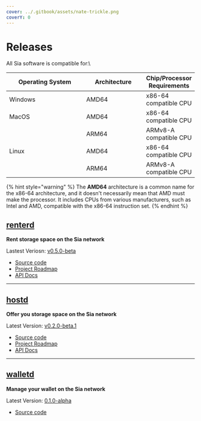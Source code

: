 ```yaml
---
cover: ../.gitbook/assets/nate-trickle.png
coverY: 0
---
```


# Releases

All Sia software is compatible for:\


<table><thead><tr><th width="284">Operating System</th><th width="183">Architecture</th><th>Chip/Processor Requirements</th></tr></thead><tbody><tr><td>Windows </td><td>AMD64</td><td>x86-64 compatible CPU</td></tr><tr><td>MacOS </td><td>AMD64</td><td>x86-64 compatible CPU</td></tr><tr><td></td><td>ARM64</td><td>ARMv8-A compatible CPU</td></tr><tr><td>Linux </td><td>AMD64</td><td>x86-64 compatible CPU</td></tr><tr><td></td><td>ARM64</td><td>ARMv8-A compatible CPU</td></tr></tbody></table>

{% hint style="warning" %}
The **AMD64** architecture is a common name for the x86-64 architecture, and it doesn't necessarily mean that AMD must make the processor. It includes CPUs from various manufacturers, such as Intel and AMD, compatible with the x86-64 instruction set.
{% endhint %}

## [renterd](broken-reference)

**Rent storage space on the Sia network**

Lastest Veriosn: [v0.5.0-beta](https://github.com/SiaFoundation/renterd/releases/tag/v0.5.0)

* [Source code](https://github.com/SiaFoundation/renterd)
* [Project Roadmap](https://github.com/orgs/SiaFoundation/projects/3)
* [API Docs](https://api.sia.tech/renterd)

***

## [hostd](broken-reference)

**Offer you storage space on the Sia network**

Latest Version: [v0.2.0-beta.1](https://github.com/SiaFoundation/hostd/releases/tag/v0.2.0-beta.1)

* [Source code](https://github.com/SiaFoundation/hostd)
* [Project Roadmap](https://github.com/orgs/SiaFoundation/projects/3/views/1)
* [API Doc](https://api.sia.tech/hostd)[s](https://api.sia.tech/hostd)

***

## [walletd](https://github.com/SiaFoundation/walletd)

**Manage your wallet on the Sia network**

Latest Version: [0.1.0-alpha](https://github.com/SiaFoundation/walletd/releases/tag/v0.1.0-alpha)

* [Source code](https://github.com/SiaFoundation/walletd)

